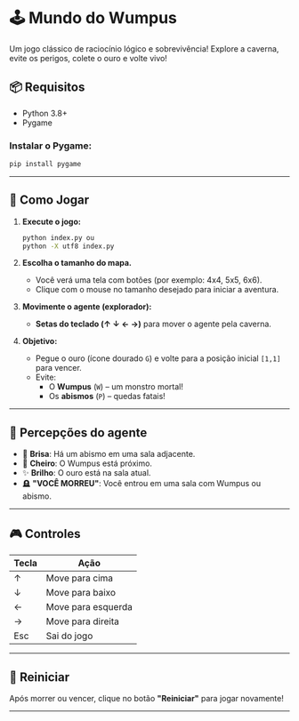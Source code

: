 
# 🕹️ Mundo do Wumpus

Um jogo clássico de raciocínio lógico e sobrevivência! Explore a caverna, evite os perigos, colete o ouro e volte vivo!

## 📦 Requisitos

- Python 3.8+
- Pygame

### Instalar o Pygame:
```bash
pip install pygame
```

---

## 🚀 Como Jogar

1. **Execute o jogo:**
   ```bash
   python index.py ou
   python -X utf8 index.py
   ```

2. **Escolha o tamanho do mapa.**
   - Você verá uma tela com botões (por exemplo: 4x4, 5x5, 6x6).
   - Clique com o mouse no tamanho desejado para iniciar a aventura.

3. **Movimente o agente (explorador):**
   - **Setas do teclado (↑ ↓ ← →)** para mover o agente pela caverna.

4. **Objetivo:**
   - Pegue o ouro (ícone dourado `G`) e volte para a posição inicial `[1,1]` para vencer.
   - Evite:
     - O **Wumpus** (`W`) – um monstro mortal!
     - Os **abismos** (`P`) – quedas fatais!

---

## 🧠 Percepções do agente

- 💨 **Brisa**: Há um abismo em uma sala adjacente.
- 🤢 **Cheiro**: O Wumpus está próximo.
- ✨ **Brilho**: O ouro está na sala atual.
- 🪦 **"VOCÊ MORREU"**: Você entrou em uma sala com Wumpus ou abismo.

---

## 🎮 Controles

| Tecla | Ação                |
|-------|---------------------|
| ↑     | Move para cima      |
| ↓     | Move para baixo     |
| ←     | Move para esquerda  |
| →     | Move para direita   |
| Esc   | Sai do jogo         |

---

## 🔁 Reiniciar

Após morrer ou vencer, clique no botão **"Reiniciar"** para jogar novamente!

---

